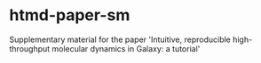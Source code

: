 # htmd-paper-sm
Supplementary material for the paper 'Intuitive, reproducible high-throughput molecular dynamics in Galaxy: a tutorial'
